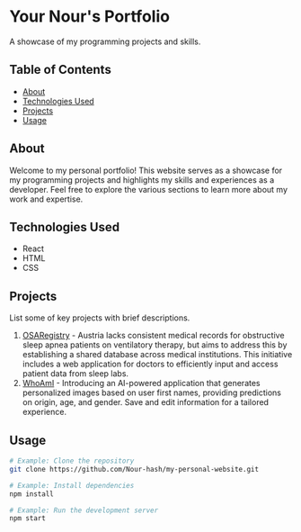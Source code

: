 # Your Nour's Portfolio

A showcase of my programming projects and skills.

## Table of Contents

- [About](#about)
- [Technologies Used](#technologies-used)
- [Projects](#projects)
- [Usage](#usage)


## About

Welcome to my personal portfolio! This website serves as a showcase for my programming projects and highlights my skills and experiences as a developer. Feel free to explore the various sections to learn more about my work and expertise.

## Technologies Used

- React
- HTML
- CSS

## Projects

List some of key projects with brief descriptions.

1. [OSARegistry](https://github.com/Nour-hash/OSARegistry) -  Austria lacks consistent medical records for obstructive sleep apnea patients on ventilatory therapy, but aims to address this by establishing a shared database across medical institutions. This initiative includes a web application for doctors to efficiently input and access patient data from sleep labs. 
2. [WhoAmI](https://github.com/Nour-hash/WhoAmI) - Introducing an AI-powered application that generates personalized images based on user first names, providing predictions on origin, age, and gender. Save and edit information for a tailored experience.


## Usage

```bash
# Example: Clone the repository
git clone https://github.com/Nour-hash/my-personal-website.git

# Example: Install dependencies
npm install

# Example: Run the development server
npm start
